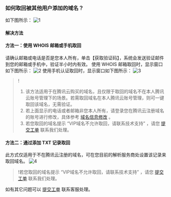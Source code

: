 ### 如何取回被其他用户添加的域名？
如下图所示：
![1](https://main.qcloudimg.com/raw/873f85d48ae6ef232db3fd0b692cd2a2.png)  

#### 解决方法
#### 方法一：使用  WHOIS 邮箱或手机取回
请确认邮箱或电话是否是您本人所有，单击【获取验证码】，系统会发送验证邮件到您的邮箱或手机中，验证半小时内有效。
使用  WHOIS 邮箱取回时，显示窗口如下图所示：
![2](https://main.qcloudimg.com/raw/23213920145897d78f956a7fe4ac47b4.png)
使用手机认证取回时，显示窗口如下图所示：
![3](https://main.qcloudimg.com/raw/166b549d5a556ef60537126f9636cfff.png)
>!
>1. 该方法适用于在腾讯云购买的域名，且仅限于取回的域名不在本人腾讯云账号管理下的场景。若需取回域名在本人腾讯云账号管理，则可一键取回该域名，无需验证。
>2. 若上面显示的电话或者邮箱非您本人所有，请登录您在腾讯云注册域名的账号进行修改，具体参考 [域名信息修改](https://cloud.tencent.com/document/product/242/3648) 。
>3. 若您取回的域名提示 “VIP域名不允许取回，请联系技术支持” ，请您 [提交工单](https://console.cloud.tencent.com/workorder/category) 联系我们处理。

#### 方法二：通过添加 TXT 记录取回 
此方式仅适用于不在腾讯云注册的域名，可在您目前的解析服务商处设置该记录来取回域名。
![4](https://main.qcloudimg.com/raw/2c0b34e2965a657743fd596c0b4d9f60.png)
>!若您取回的域名提示 “VIP域名不允许取回，请联系技术支持” ，请您 [提交工单](https://console.cloud.tencent.com/workorder/category) 联系我们处理。

如有其它问题可以 [提交工单](https://console.cloud.tencent.com/workorder/category) 联系客服处理。
